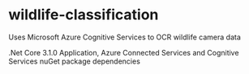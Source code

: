 # wildlife-classification
Uses Microsoft Azure Cognitive Services to OCR wildlife camera data

.Net Core 3.1.0 Application, Azure Connected Services and Cognitive Services nuGet package dependencies
